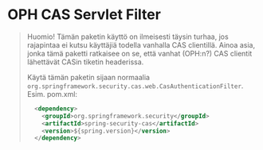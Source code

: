 # OPH CAS Servlet Filter

> Huomio! Tämän paketin käyttö on ilmeisesti täysin turhaa, jos rajapintaa ei kutsu käyttäjiä todella vanhalla CAS clientillä. Ainoa asia, jonka tämä paketti ratkaisee on se, että vanhat (OPH:n?) CAS clientit lähettävät CASin tiketin headerissa.
>
> Käytä tämän paketin sijaan normaalia `org.springframework.security.cas.web.CasAuthenticationFilter`. Esim. pom.xml:
>
> ```xml
>   <dependency>
>     <groupId>org.springframework.security</groupId>
>     <artifactId>spring-security-cas</artifactId>
>     <version>${spring.version}</version>
>   </dependency>
> ```